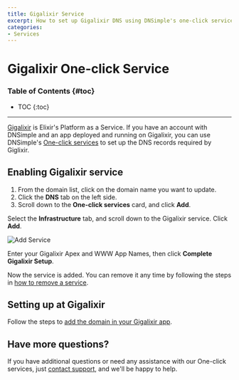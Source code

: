```yaml
---
title: Gigalixir Service
excerpt: How to set up Gigalixir DNS using DNSimple's one-click service.
categories:
- Services
---
```


# Gigalixir One-click Service

### Table of Contents {#toc}

* TOC
{:toc}

---

[Gigalixir](https://www.gigalixir.com) is Elixir's Platform as a Service. If you have an account with DNSimple and an app deployed and running on Gigalixir, you can use DNSimple's [One-click services](/categories/services/) to set up the DNS records required by Giglixir. 

## Enabling Gigalixir service

1. From the domain list, click on the domain name you want to update.
2. Click the **DNS** tab on the left side.
3. Scroll down to the **One-click services** card, and click **Add**.
    
 <!--- needs screenshot -->

Select the **Infrastructure** tab, and scroll down to the Gigalixir service. Click **Add**.

![Add Service](/files/services-gigalixir.png)

Enter your Gigalixir Apex and WWW App Names, then click **Complete Gigalixir Setup**.

Now the service is added. You can remove it any time by following the steps in [how to remove a service](/articles/services/#removing-services).

## Setting up at Gigalixir

Follow the steps to [add the domain in your Gigalixir app](https://gigalixir.readthedocs.io/en/latest/domain.html#custom-domains).

## Have more questions?

If you have additional questions or need any assistance with our One-click services, just [contact support](https://dnsimple.com/feedback), and we'll be happy to help.

